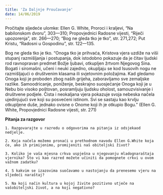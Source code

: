 ```yaml
---
title: 'Za Daljnje Proučavanje'
date: 14/06/2019
---
```


Pročitajte sljedeće ulomke: Ellen G. White, Proroci i kraljevi, “Na babilonskom dvoru”, 303—310; Propovjednici Radosne vijesti, “Riječi upozorenja”, str. 266—270; “Bog ne gleda tko je tko”, str. 271,272; Put Kristu, “Radosni u Gospodinu”, str. 122—135.

Bog ne gleda tko je tko. “Onoga tko je prihvaća, Kristova vjera uzdiže na viši stupanj razmišljanja i postupanja, dok istodobno pokazuje da je čitav ljudski rod ravnopravan predmet Božje ljubavi, otkupljen žrtvom Njegovog Sina. Bogati i siromašni, učeni i neuki zajedno, okupljaju se kod Isusovih nogu ne razmišljajući o društvenim klasama ili svjetovnim položajima. Kad gledamo Onoga koji je proboden zbog naših grijeha, zaboravljamo sve zemaljske razlike. Samoodricanje, poniženje, beskrajno suosjećanje Onoga koji je u Nebu bio visoko poštovan, posramljuju ljudsku oholost, samouzvisivanje i društvene podjele. Čista i neokaljana vjera pokazuje svoja nebeska načela ujedinjujući sve koji su posvećeni istinom. Svi se sastaju kao krvlju otkupljene duše, jednako ovisne o Onome koji ih je otkupio Bogu.” (Ellen G. White, Propovjednici Radosne vijesti, str. 271)

**Pitanja za razgovor**

`1.	Razgovarajte u razredu o odgovorima na pitanja iz odsjekaod nedjelje.`

`2.	Koja načela možemo pronaći u prethodnom navodu Ellen G.White koja će, ako ih primijenimo, promijeniti naš obiteljski život?`

`3.	Koliko je vaša mjesna crkva uspješna u njegovanju mladognaraštaja vjernika? Što vi kao razred možete učiniti da pomognete crkvi u ovom važnom zadatku?`

`4.	S kakvim se izazovima suočavamo u nastojanju da prenesemo vjeru na sljedeći naraštaj?`

`5.	Na koji način kultura u kojoj živite pozitivno utječe na vašobiteljski život, a na koji negativno?`
